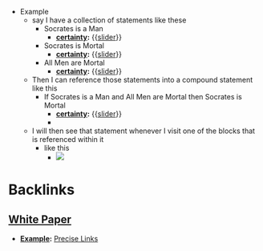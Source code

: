 - Example
    - say I have a collection of statements like these
        - Socrates is a Man
            - **[certainty](<certainty.md>):** {{[slider](<slider.md>)}}
        - Socrates is Mortal
            - **[certainty](<certainty.md>):** {{[slider](<slider.md>)}}
        - All Men are Mortal
            - **[certainty](<certainty.md>):** {{[slider](<slider.md>)}}
    - Then I can reference those statements into a compound statement like this
        - If Socrates is a Man and All Men are Mortal then Socrates is Mortal
            - **[certainty](<certainty.md>):** {{[slider](<slider.md>)}}
            - 
    - I will then see that statement whenever I visit one of the blocks that is referenced within it
        - like this
            - ![](https://firebasestorage.googleapis.com/v0/b/firescript-577a2.appspot.com/o/imgs%2Fv8%2Fhelp%2FbGuVgwv7eo?alt=media&token=5cc08cb5-9668-4812-9084-38cd9cd816cf)

# Backlinks
## [White Paper](<White Paper.md>)
- **[Example](<Example.md>):** [Precise Links](<Precise Links.md>)

